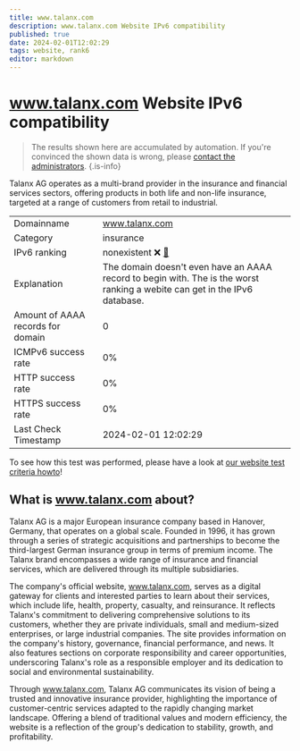 ```yaml
---
title: www.talanx.com
description: www.talanx.com Website IPv6 compatibility
published: true
date: 2024-02-01T12:02:29
tags: website, rank6
editor: markdown
---
```


# www.talanx.com Website IPv6 compatibility

> The results shown here are accumulated by automation. If you're convinced the shown data is wrong, please [contact the administrators](/howto/chat). 
{.is-info}

Talanx AG operates as a multi-brand provider in the insurance and financial services sectors, offering products in both life and non-life insurance, targeted at a range of customers from retail to industrial.


|   |   |
| - | - |
| Domainname | www.talanx.com
| Category | insurance |
| IPv6 ranking | nonexistent :x: [🔗](/howto/ranking) |
| Explanation | The domain doesn't even have an AAAA record to begin with. The is the worst ranking a webite can get in the IPv6 database. |
| Amount of AAAA records for domain | 0 |
| ICMPv6 success rate | 0%|
| HTTP success rate | 0% |
| HTTPS success rate | 0% |
| Last Check Timestamp | 2024-02-01 12:02:29 |

To see how this test was performed, please have a look at [our website test criteria howto](/howto/testcriteria/website)!


## What is www.talanx.com about?
Talanx AG is a major European insurance company based in Hanover, Germany, that operates on a global scale. Founded in 1996, it has grown through a series of strategic acquisitions and partnerships to become the third-largest German insurance group in terms of premium income. The Talanx brand encompasses a wide range of insurance and financial services, which are delivered through its multiple subsidiaries.

The company's official website, www.talanx.com, serves as a digital gateway for clients and interested parties to learn about their services, which include life, health, property, casualty, and reinsurance. It reflects Talanx's commitment to delivering comprehensive solutions to its customers, whether they are private individuals, small and medium-sized enterprises, or large industrial companies. The site provides information on the company's history, governance, financial performance, and news. It also features sections on corporate responsibility and career opportunities, underscoring Talanx's role as a responsible employer and its dedication to social and environmental sustainability.

Through www.talanx.com, Talanx AG communicates its vision of being a trusted and innovative insurance provider, highlighting the importance of customer-centric services adapted to the rapidly changing market landscape. Offering a blend of traditional values and modern efficiency, the website is a reflection of the group's dedication to stability, growth, and profitability.


